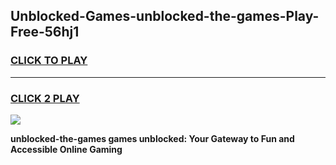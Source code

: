 
## Unblocked-Games-unblocked-the-games-Play-Free-56hj1
<h3>
<a href="https://premium76.site?title=unblocked-the-games&ref=23A">CLICK TO PLAY</a></h3>
<hr>

<h3>
<a href="https://premium76.site?title=unblocked-the-games&ref=23A">CLICK 2 PLAY</a>
  
</h3>

<a href="https://premium76.site?title=unblocked-the-games&ref=23A"><img src="https://clearcache.store/games.png"></a>


**unblocked-the-games games unblocked: Your Gateway to Fun and Accessible Online Gaming**
